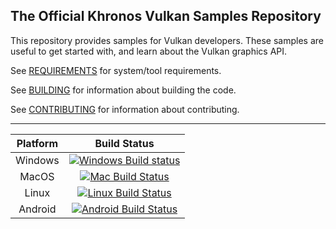 The Official Khronos Vulkan Samples Repository
---

This repository provides samples for Vulkan developers.
These samples are useful to get started with, and learn about the Vulkan graphics API.

See [REQUIREMENTS](REQUIREMENTS.md) for system/tool requirements.

See [BUILDING](BUILDING.md) for information about building the code.

See [CONTRIBUTING](CONTRIBUTING.md) for information about contributing.

---

| Platform | Build Status |
|:--------:|:------------:|
| Windows  | [![Windows Build status](https://ci.appveyor.com/api/projects/status/1ovlt9893m1aa7s8?svg=true)](https://ci.appveyor.com/project/Khronoswebmaster/Vulkan-Samples "Windows Build Status") |
| MacOS    | [![Mac Build Status](https://travis-ci.org/KhronosGroup/Vulkan-Samples.svg)](https://travis-ci.org/KhronosGroup/Vulkan-Samples "Mac Build Status") |
| Linux    | [![Linux Build Status](https://travis-ci.org/KhronosGroup/Vulkan-Samples.svg)](https://travis-ci.org/KhronosGroup/Vulkan-Samples "Linux Build Status") |
| Android  | [![Android Build Status](https://travis-ci.org/KhronosGroup/Vulkan-Samples.svg)](https://travis-ci.org/KhronosGroup/Vulkan-Samples "Android Build Status") |
